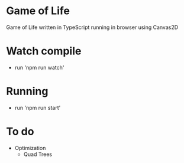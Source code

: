 # Game of Life
Game of Life written in TypeScript running in browser using Canvas2D

# Watch compile
- run 'npm run watch'

# Running
- run 'npm run start'

# To do
- Optimization
    - Quad Trees
